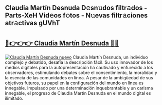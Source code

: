 ## Claudia Martín Desnuda D𝚎sn𝚞dos filtr𝚊dos - Parts-XeH Vid𝚎os f𝚘tos - N𝚞evas filtr𝚊ciones atr𝚊ctivas gUVhT

# <h2><a href="http://mb7oo3.tromn.icu/?c=Claudia+Mart%c3%adn+Desnuda">🔗👉👉👉 Claudia Martín Desnuda 🔗🔗</a></h2>

[![Claudia Martín Desnuda nuevo](https://i.imgur.com/pEAQMta.gif)](http://mb7oo3.tromn.icu/?c=Claudia+Mart%c3%adn+Desnuda)
Claudia Martín Desnuda, un individuo complejo y debatido, desafía la descripción fácil. Su uso innovador de los medios digitales para la autopresentación ha cautivado y enfurecido a los observadores, estimulando debates sobre el consentimiento, la moralidad y la esencia de las comunidades en línea. A pesar de la ambigüedad de sus objetivos futuros, su papel en la configuración del mundo en línea es innegable. Impulsado por una determinación inquebrantable y un carisma innegable, el progreso de Claudia Martín Desnuda en el mundo digital es ilimitado.
